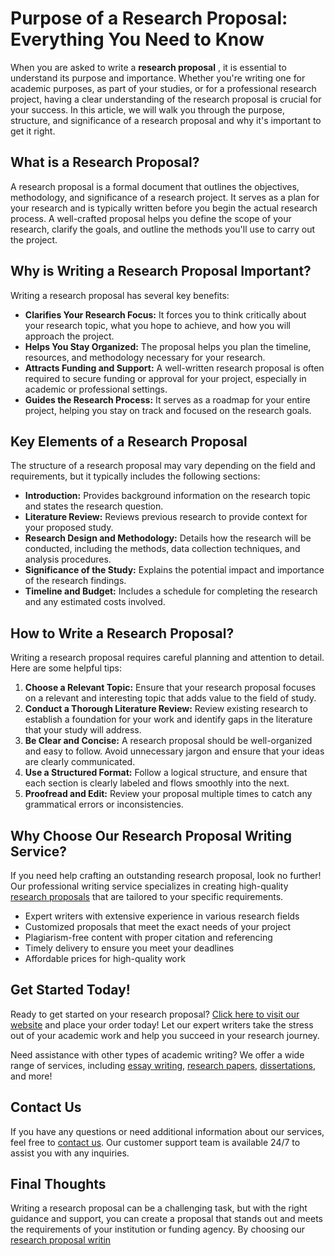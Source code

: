 # Purpose of a Research Proposal: Everything You Need to Know

When you are asked to write a **research proposal** , it is essential to understand its purpose and importance. Whether you're writing one for academic purposes, as part of your studies, or for a professional research project, having a clear understanding of the research proposal is crucial for your success. In this article, we will walk you through the purpose, structure, and significance of a research proposal and why it's important to get it right.

## What is a Research Proposal?

A research proposal is a formal document that outlines the objectives, methodology, and significance of a research project. It serves as a plan for your research and is typically written before you begin the actual research process. A well-crafted proposal helps you define the scope of your research, clarify the goals, and outline the methods you'll use to carry out the project.

## Why is Writing a Research Proposal Important?

Writing a research proposal has several key benefits:

- **Clarifies Your Research Focus:** It forces you to think critically about your research topic, what you hope to achieve, and how you will approach the project.
- **Helps You Stay Organized:** The proposal helps you plan the timeline, resources, and methodology necessary for your research.
- **Attracts Funding and Support:** A well-written research proposal is often required to secure funding or approval for your project, especially in academic or professional settings.
- **Guides the Research Process:** It serves as a roadmap for your entire project, helping you stay on track and focused on the research goals.

## Key Elements of a Research Proposal

The structure of a research proposal may vary depending on the field and requirements, but it typically includes the following sections:

- **Introduction:** Provides background information on the research topic and states the research question.
- **Literature Review:** Reviews previous research to provide context for your proposed study.
- **Research Design and Methodology:** Details how the research will be conducted, including the methods, data collection techniques, and analysis procedures.
- **Significance of the Study:** Explains the potential impact and importance of the research findings.
- **Timeline and Budget:** Includes a schedule for completing the research and any estimated costs involved.

## How to Write a Research Proposal?

Writing a research proposal requires careful planning and attention to detail. Here are some helpful tips:

1. **Choose a Relevant Topic:** Ensure that your research proposal focuses on a relevant and interesting topic that adds value to the field of study.
2. **Conduct a Thorough Literature Review:** Review existing research to establish a foundation for your work and identify gaps in the literature that your study will address.
3. **Be Clear and Concise:** A research proposal should be well-organized and easy to follow. Avoid unnecessary jargon and ensure that your ideas are clearly communicated.
4. **Use a Structured Format:** Follow a logical structure, and ensure that each section is clearly labeled and flows smoothly into the next.
5. **Proofread and Edit:** Review your proposal multiple times to catch any grammatical errors or inconsistencies.

## Why Choose Our Research Proposal Writing Service?

If you need help crafting an outstanding research proposal, look no further! Our professional writing service specializes in creating high-quality [research proposals](https://tinyurl.com/topessay?keyword=purpose+of+a+research+proposal) that are tailored to your specific requirements.

- Expert writers with extensive experience in various research fields
- Customized proposals that meet the exact needs of your project
- Plagiarism-free content with proper citation and referencing
- Timely delivery to ensure you meet your deadlines
- Affordable prices for high-quality work

## Get Started Today!

Ready to get started on your research proposal? [Click here to visit our website](https://tinyurl.com/topessay?keyword=purpose+of+a+research+proposal) and place your order today! Let our expert writers take the stress out of your academic work and help you succeed in your research journey.

Need assistance with other types of academic writing? We offer a wide range of services, including [essay writing](https://tinyurl.com/topessay?keyword=purpose+of+a+research+proposal), [research papers](https://tinyurl.com/topessay?keyword=purpose+of+a+research+proposal), [dissertations](https://tinyurl.com/topessay?keyword=purpose+of+a+research+proposal), and more!

## Contact Us

If you have any questions or need additional information about our services, feel free to [contact us](https://tinyurl.com/topessay?keyword=purpose+of+a+research+proposal). Our customer support team is available 24/7 to assist you with any inquiries.

## Final Thoughts

Writing a research proposal can be a challenging task, but with the right guidance and support, you can create a proposal that stands out and meets the requirements of your institution or funding agency. By choosing our [research proposal writin](https://tinyurl.com/topessay?keyword=purpose+of+a+research+proposal)
